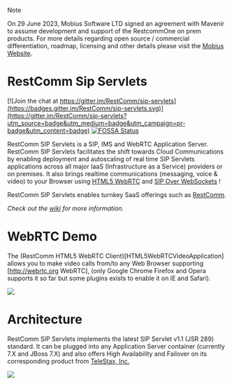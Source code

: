 > [!NOTE]  
> On 29 June 2023, Mobius Software LTD signed an agreement with Mavenir to assume development and support of the RestcommOne on prem products.  For more details regarding open source / commercial differentiation, roadmap, licensing and other details please visit the [Mobius Website](https://www.mobius-software.com/telestaxannouncement).


RestComm Sip Servlets
============

[![Join the chat at https://gitter.im/RestComm/sip-servlets](https://badges.gitter.im/RestComm/sip-servlets.svg)](https://gitter.im/RestComm/sip-servlets?utm_source=badge&utm_medium=badge&utm_campaign=pr-badge&utm_content=badge)
[![FOSSA Status](https://app.fossa.io/api/projects/git%2Bhttps%3A%2F%2Fgithub.com%2FRestComm%2Fsip-servlets.svg?type=shield)](https://app.fossa.io/projects/git%2Bhttps%3A%2F%2Fgithub.com%2FRestComm%2Fsip-servlets?ref=badge_shield)

RestComm SIP Servlets is a SIP, IMS and WebRTC Application Server. 
RestComm SIP Servlets facilitates the shift towards Cloud Communications by enabling deployment and autoscaling of real time SIP Servlets applications across all major IaaS (Infrastructure as a Service) providers or on premises.
It also brings realtime communications (messaging, voice & video) to your Browser using [HTML5 WebRTC](http://webrtc.org) and [SIP Over WebSockets](http://tools.ietf.org/html/rfc7118) !

RestComm SIP Servlets enables turnkey SaaS offerings such as [RestComm](http://www.restcomm.com).

*Check out the [wiki](https://github.com/RestComm/sip-servlets/wiki/Welcome) for more information.*

WebRTC Demo
========
The (RestComm HTML5 WebRTC Client)[HTML5WebRTCVideoApplication] allows you to make video calls from/to any Web Browser supporting [http://webrtc.org WebRTC], (only Google Chrome Firefox and Opera supports it so far but some plugins exists to enable it on IE and Safari).

![](http://telestax.wpengine.netdna-cdn.com/wp-content/uploads/2014/06/alice_and_bob_video_call.jpg)

Architecture
========
RestComm SIP Servlets implements the latest SIP Servlet v1.1 (JSR 289) standard. It can be plugged into any Application Server container (currently 7.X and JBoss 7.X) and also offers High Availability and Failover on its corresponding product from [TeleStax, Inc.](http://www.telestax.com) 

![](https://raw.githubusercontent.com/wiki/RestComm/sip-servlets/images/RestComm-SIP-Servlets-Stack.png)

